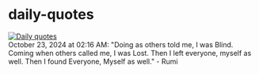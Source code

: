 # daily-quotes
[![Daily quotes](https://github.com/ceepu8/daily-quotes/actions/workflows/daily-quote.yml/badge.svg)](https://github.com/ceepu8/daily-quotes/actions/workflows/daily-quote.yml)<br/>
October 23, 2024 at 02:16 AM: "Doing as others told me, I was Blind. Coming when others called me, I was Lost. Then I left everyone, myself as well. Then I found Everyone, Myself as well." - Rumi
